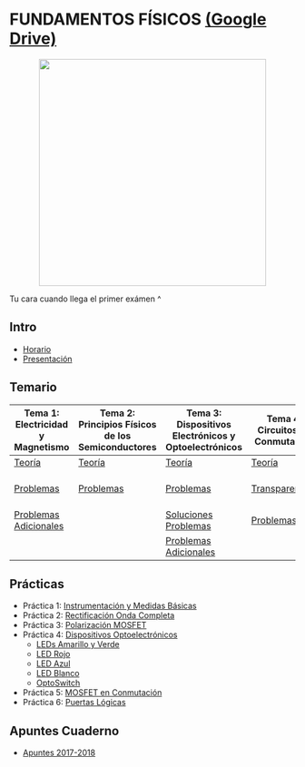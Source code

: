 # FUNDAMENTOS FÍSICOS [(Google Drive)](https://drive.google.com/drive/u/0/folders/1L7jjVUOD2Zhf4TxiRbgZApeFN72d4fAr)

<p align="center">
  <img src="https://github.com/su1c1d3jerk/ingenieria-informatica-usal/blob/master/01-PRIMERO/FUNDAMENTOS%20F%C3%8DSICOS/img.jpg" width="400" height="400"/>
</p>

Tu cara cuando llega el primer exámen ^

## Intro
  - [Horario](https://drive.google.com/file/d/1NbGvbw6mp2bq-9qxrhOZZPLU1EfHetq-/view)
  - [Presentación](https://drive.google.com/file/d/1ejxZrodiyFohrpFOiv45L-qgBpFenmG_/view)

## Temario
Tema 1: Electricidad y Magnetismo | Tema 2: Principios Físicos de los Semiconductores | Tema 3: Dispositivos Electrónicos y Optoelectrónicos | Tema 4: Circuitos en Conmutación | Tema 5: Familias Lógicas Integradas
------ | ------ | ------ | ------ | ------
[Teoría](https://drive.google.com/file/d/1sObaO8GTGfScYC93YYaos-lBgyfZl1JY/view) | [Teoría](https://drive.google.com/file/d/1SkxH8ywSeq-iFf9Q6GXFqK1e4SQtCR0T/view) | [Teoría](https://drive.google.com/file/d/1YQu6WQ2z872embzbfU5APkBYzZ3wIvBr/view) | [Teoría](https://drive.google.com/file/d/1btBx95qFY8BqXcyi5g0Qxymbn6-EMIpS/view) | [Teoría](https://drive.google.com/file/d/1Mb-oKXwBRV0a7vllZm--G1B3hvs-cBOK/view)
[Problemas](https://drive.google.com/file/d/1FSY6gB04F7mCL_8A0DSUYG2B6vHx3Ncd/view) | [Problemas](https://drive.google.com/file/d/164UaTPeQhmf3bWEedfPDZetimIYtyRN_/view) | [Problemas](https://drive.google.com/file/d/1s3PjqKDKnFlai88nun1IGfzc4DKT1uTJ/view) | [Transparencias](https://drive.google.com/file/d/1W-TLY5IOB4tDgse5tG3Y1oTbbvs83-ur/view) | [Diseño Lógico CMOS](https://drive.google.com/file/d/12uDstWyApAEFhlxQnQhz_2jwwvJ1yxIs/view)
[Problemas Adicionales](https://drive.google.com/file/d/1qAMXAdqjghK8y5Y-RK30hRzsJrIZgMTg/view) | | [Soluciones Problemas](https://drive.google.com/file/d/106prlzvoI_AHgiriqcCBFGx9eZQ9BZjS/view) | [Problemas](https://drive.google.com/file/d/1447jY-Z1QoD2q8ZDo1y-CRC1a9F80crN/view) | [Problemas](https://drive.google.com/file/d/14pEwdw7Vr_AzlTDShf1k7nGai8ZASykz/view)
| | | [Problemas Adicionales](https://drive.google.com/file/d/1VAukCpcXZDHOBHo3QehivOCybIhYDObm/view) | | [Problemas Adicionales](https://drive.google.com/file/d/1VpnSZBd7bBIqZ1952jd-VcU05j8RCuP1/view)

## Prácticas
  - Práctica 1: [Instrumentación y Medidas Básicas](https://drive.google.com/file/d/1h_LRCuuKqIp4rGUGWeN20VpPd1_0-OiH/view)
  - Práctica 2: [Rectificación Onda Completa](https://drive.google.com/file/d/1FJPjPykZylb9JZDzlOAhcCemI5azHC8D/view)
  - Práctica 3: [Polarización MOSFET](https://drive.google.com/file/d/15j2PYIFVDtsyr8Qz_GFnIGxj83v2cDOv/view)
  - Práctica 4: [Dispositivos Optoelectrónicos](https://drive.google.com/file/d/1NVFhKPcR7s1a3gke_gy5GIrChDeY1UoN/view)
    - [LEDs Amarillo y Verde](https://drive.google.com/file/d/1RCMpdEQ7Ad3-w_DGCBCkTSwk_ioCZxd6/view)
    - [LED Rojo](https://drive.google.com/file/d/1OzT0POTXr7cp5gtmKqI3cKP-p_OWo1z-/view)
    - [LED Azul](https://drive.google.com/file/d/15qjyKcuMzU5zp_HYWI60egwQ9qA8qQPF/view)
    - [LED Blanco](https://drive.google.com/file/d/1tiRn4bhRwEn6yCGVu-jqUIBeQv_AMFEf/view)
    - [OptoSwitch](https://drive.google.com/file/d/1cChKc9CL_mm1r1oQ6vJ0kJ2W_LycVQ12/view)
  - Práctica 5: [MOSFET en Conmutación](https://drive.google.com/file/d/1FI8aseHBmdLKlaUB3uQfkJBOMWSvvCN3/view)
  - Práctica 6: [Puertas Lógicas](https://drive.google.com/file/d/1BLS-ENcWP46afQOJERFpxy6rS9iCLj3M/view)
  
##  Apuntes Cuaderno
  - [Apuntes 2017-2018](https://drive.google.com/open?id=14a1dzHt3sBymHkzEnK0kI-9UfsJVGCUa)
